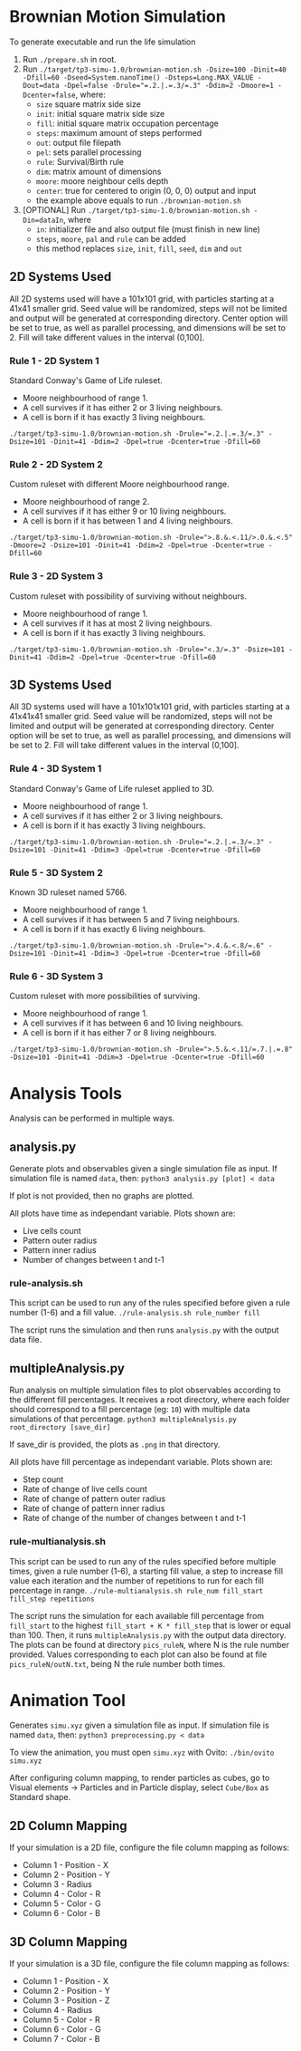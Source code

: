 # Brownian Motion Simulation
To generate executable and run the life simulation
1. Run `./prepare.sh` in root.
2. Run `./target/tp3-simu-1.0/brownian-motion.sh -Dsize=100 -Dinit=40 -Dfill=60 -Dseed=System.nanoTime() -Dsteps=Long.MAX_VALUE -Dout=data -Dpel=false -Drule="=.2.|.=.3/=.3" -Ddim=2 -Dmoore=1 -Dcenter=false`, where:
    - `size` square matrix side size
    - `init`: initial square matrix side size 
    - `fill`: initial square matrix occupation percentage
    - `steps`: maximum amount of steps performed
    - `out`: output file filepath
    - `pel`: sets parallel processing
    - `rule`: Survival/Birth rule
    - `dim`: matrix amount of dimensions
    - `moore`: moore neighbour cells depth
    - `center`: true for centered to origin (0, 0, 0) output and input
    - the example above equals to run `./brownian-motion.sh`
3. [OPTIONAL] Run  `./target/tp3-simu-1.0/brownian-motion.sh -Din=dataIn`, where
    - `in`: initializer file and also output file (must finish in new line)
    - `steps`, `moore`, `pal` and `rule` can be added
    - this method replaces `size`, `init`, `fill`, `seed`, `dim` and `out`

## 2D Systems Used
All 2D systems used will have a 101x101 grid, with particles starting at a 41x41 smaller grid. 
Seed value will be randomized, steps will not be limited and output will be generated at corresponding directory.
Center option will be set to true, as well as parallel processing, and dimensions will be set to 2.
Fill will take different values in the interval (0,100].

### Rule 1 - 2D System 1
Standard Conway's Game of Life ruleset. 
- Moore neighbourhood of range 1.
- A cell survives if it has either 2 or 3 living neighbours. 
- A cell is born if it has exactly 3 living neighbours.

`./target/tp3-simu-1.0/brownian-motion.sh -Drule="=.2.|.=.3/=.3" -Dsize=101 -Dinit=41 -Ddim=2 -Dpel=true -Dcenter=true -Dfill=60`

### Rule 2 - 2D System 2
Custom ruleset with different Moore neighbourhood range.
- Moore neighbourhood of range 2.
- A cell survives if it has either 9 or 10 living neighbours. 
- A cell is born if it has between 1 and 4 living neighbours.

`./target/tp3-simu-1.0/brownian-motion.sh -Drule=">.8.&.<.11/>.0.&.<.5" -Dmoore=2 -Dsize=101 -Dinit=41 -Ddim=2 -Dpel=true -Dcenter=true -Dfill=60`

### Rule 3 - 2D System 3
Custom ruleset with possibility of surviving without neighbours.
- Moore neighbourhood of range 1.
- A cell survives if it has at most 2 living neighbours. 
- A cell is born if it has exactly 3 living neighbours.

`./target/tp3-simu-1.0/brownian-motion.sh -Drule="<.3/=.3" -Dsize=101 -Dinit=41 -Ddim=2 -Dpel=true -Dcenter=true -Dfill=60`

## 3D Systems Used
All 3D systems used will have a 101x101x101 grid, with particles starting at a 41x41x41 smaller grid. 
Seed value will be randomized, steps will not be limited and output will be generated at corresponding directory.
Center option will be set to true, as well as parallel processing, and dimensions will be set to 2.
Fill will take different values in the interval (0,100].

### Rule 4 - 3D System 1
Standard Conway's Game of Life ruleset applied to 3D. 
- Moore neighbourhood of range 1.
- A cell survives if it has either 2 or 3 living neighbours. 
- A cell is born if it has exactly 3 living neighbours.

`./target/tp3-simu-1.0/brownian-motion.sh -Drule="=.2.|.=.3/=.3" -Dsize=101 -Dinit=41 -Ddim=3 -Dpel=true -Dcenter=true -Dfill=60`

### Rule 5 - 3D System 2
Known 3D ruleset named 5766.
- Moore neighbourhood of range 1.
- A cell survives if it has between 5 and 7 living neighbours. 
- A cell is born if it has exactly 6 living neighbours.

`./target/tp3-simu-1.0/brownian-motion.sh -Drule=">.4.&.<.8/=.6" -Dsize=101 -Dinit=41 -Ddim=3 -Dpel=true -Dcenter=true -Dfill=60`

### Rule 6 - 3D System 3
Custom ruleset with more possibilities of surviving.
- Moore neighbourhood of range 1.
- A cell survives if it has between 6 and 10 living neighbours. 
- A cell is born if it has either 7 or 8 living neighbours.

`./target/tp3-simu-1.0/brownian-motion.sh -Drule=">.5.&.<.11/=.7.|.=.8" -Dsize=101 -Dinit=41 -Ddim=3 -Dpel=true -Dcenter=true -Dfill=60`

# Analysis Tools
Analysis can be performed in multiple ways.

## analysis.py
Generate plots and observables given a single simulation file as input. If simulation file is named `data`, then:
`python3 analysis.py [plot] < data`

If plot is not provided, then no graphs are plotted.

All plots have time as independant variable. Plots shown are:
- Live cells count
- Pattern outer radius
- Pattern inner radius
- Number of changes between t and t-1

### rule-analysis.sh
This script can be used to run any of the rules specified before given a rule number (1-6) and a fill value.
`./rule-analysis.sh rule_number fill`

The script runs the simulation and then runs `analysis.py` with the output data file.

## multipleAnalysis.py
Run analysis on multiple simulation files to plot observables according to the different fill percentages. It receives a root directory, where each folder should correspond to a fill percentage (eg: `10`) with multiple data simulations of that percentage.
`python3 multipleAnalysis.py root_directory [save_dir]`

If save_dir is provided, the plots as `.png` in that directory.

All plots have fill percentage as independant variable. Plots shown are:
- Step count
- Rate of change of live cells count
- Rate of change of pattern outer radius
- Rate of change of pattern inner radius
- Rate of change of the number of changes between t and t-1

### rule-multianalysis.sh
This script can be used to run any of the rules specified before multiple times, given a rule number (1-6), a starting fill value, a step to increase fill value each iteration and the number of repetitions to run for each fill percentage in range.
`./rule-multianalysis.sh rule_num fill_start fill_step repetitions`

The script runs the simulation for each available fill percentage from `fill_start` to the highest `fill_start + K * fill_step` that is lower or equal than 100. Then, it runs `multipleAnalysis.py` with the output data directory. The plots can be found at directory `pics_ruleN`, where N is the rule number provided. Values corresponding to each plot can also be found at file `pics_ruleN/outN.txt`, being N the rule number both times.

# Animation Tool
Generates `simu.xyz` given a simulation file as input. If simulation file is named `data`, then:
`python3 preprocessing.py < data`

To view the animation, you must open `simu.xyz` with Ovito:
`./bin/ovito simu.xyz`

After configuring column mapping, to render particles as cubes, go to Visual elements -> Particles 
and in Particle display, select `Cube/Box` as Standard shape.

## 2D Column Mapping 
If your simulation is a 2D file, configure the file column mapping as follows:
   - Column 1 - Position - X
   - Column 2 - Position - Y
   - Column 3 - Radius
   - Column 4 - Color - R
   - Column 5 - Color - G
   - Column 6 - Color - B

## 3D Column Mapping
If your simulation is a 3D file, configure the file column mapping as follows:
   - Column 1 - Position - X
   - Column 2 - Position - Y
   - Column 3 - Position - Z
   - Column 4 - Radius
   - Column 5 - Color - R
   - Column 6 - Color - G
   - Column 7 - Color - B